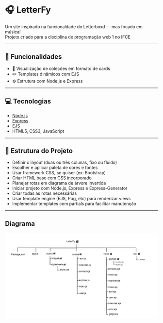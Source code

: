 # 🎧 LetterFy

Um site inspirado na funcionaldade do Letterboxd — mas focado em música!  
Projeto criado para a disciplina de programação web 1 no IFCE

---

## 🚀 Funcionalidades

- 📂 Visualização de coleções em formato de cards
- ✏️ Templates dinâmicos com EJS
- ⚙️ Estrutura com Node.js e Express

---

## 💻 Tecnologias

- [Node.js](https://nodejs.org/)
- [Express](https://expressjs.com/)
- [EJS](https://ejs.co/)
- HTML5, CSS3, JavaScript

---

## 📁 Estrutura do Projeto

- Definir o layout (duas ou três colunas, fixo ou fluido)  
- Escolher e aplicar paleta de cores e fontes  
- Usar framework CSS, se quiser (ex: Bootstrap)  
- Criar HTML base com CSS incorporado  
- Planejar rotas em diagrama de árvore invertida  
- Iniciar projeto com Node.js, Express e Express-Generator  
- Criar todas as rotas necessárias  
- Usar template engine (EJS, Pug, etc) para renderizar views
- Implementar templates com partials para facilitar manutenção

---

## Diagrama 

![Diagrama do projeto](./diagrama.png)





